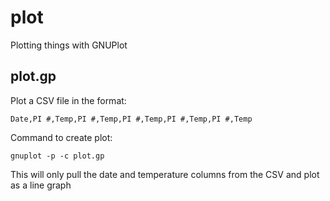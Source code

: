 # plot
Plotting things with GNUPlot

## plot.gp
Plot a CSV file in the format:
```
Date,PI #,Temp,PI #,Temp,PI #,Temp,PI #,Temp,PI #,Temp
```

Command to create plot:
```
gnuplot -p -c plot.gp
```

This will only pull the date and temperature columns from the CSV and plot as a line graph
